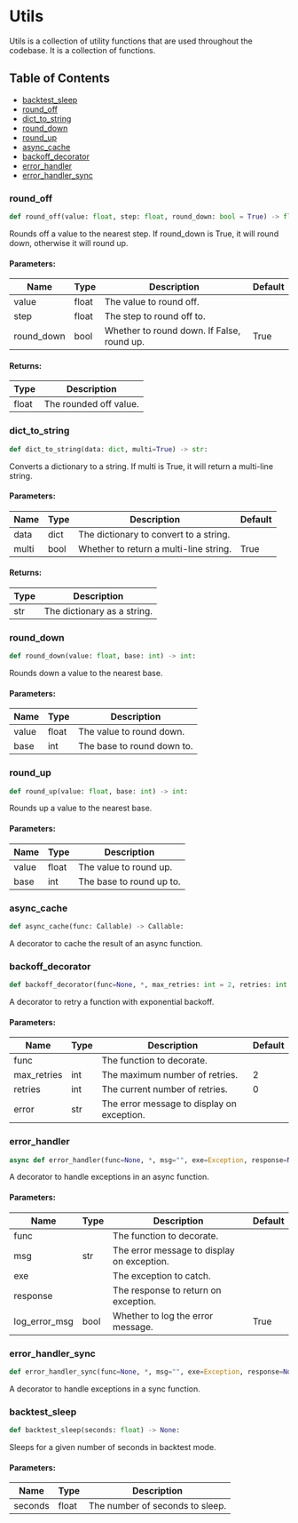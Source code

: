 # Utils
Utils is a collection of utility functions that are used throughout the codebase. It is a collection of functions.

## Table of Contents
- [backtest_sleep](#_utils.backtest_sleep)
- [round_off](#_utiils.round_off)
- [dict_to_string](#_utils.dict_to_string)
- [round_down](#_utils.round_down)
- [round_up](#_utils.round_up)
- [async_cache](#_utils.async_cache)
- [backoff_decorator](#_utils.backoff_decorator)
- [error_handler](#_utils.error_handler)
- [error_handler_sync](#_utils.error_handler_sync)


<a id="_utils.round_off"></a>
### round_off
```python
def round_off(value: float, step: float, round_down: bool = True) -> float:
```
Rounds off a value to the nearest step. If round_down is True, it will round down, otherwise it will round up.

#### Parameters:
| Name       | Type  | Description                                | Default |
|------------|-------|--------------------------------------------|---------|
| value      | float | The value to round off.                    |         |
| step       | float | The step to round off to.                  |         |
| round_down | bool  | Whether to round down. If False, round up. | True    |

#### Returns:
| Type  | Description            |
|-------|------------------------|
| float | The rounded off value. |


<a id="_utils.dict_to_string"></a>
### dict_to_string
```python
def dict_to_string(data: dict, multi=True) -> str:
```
Converts a dictionary to a string. If multi is True, it will return a multi-line string.

#### Parameters:
| Name  | Type | Description                            | Default |
|-------|------|----------------------------------------|---------|
| data  | dict | The dictionary to convert to a string. |         |
| multi | bool | Whether to return a multi-line string. | True    |

#### Returns:
| Type | Description                 |
|------|-----------------------------|
| str  | The dictionary as a string. |


<a id="_utils.round_down"></a>
### round_down
```python
def round_down(value: float, base: int) -> int:
```
Rounds down a value to the nearest base. 

#### Parameters:
| Name  | Type  | Description                        |
|-------|-------|------------------------------------|
| value | float | The value to round down.           |
| base  | int   | The base to round down to.         |


<a id="_utils.round_up"></a>
### round_up
```python
def round_up(value: float, base: int) -> int:
```
Rounds up a value to the nearest base.

#### Parameters:
| Name  | Type  | Description                      |
|-------|-------|----------------------------------|
| value | float | The value to round up.           |
| base  | int   | The base to round up to.         |


<a id="_utils.async_cache"></a>
### async_cache
```python
def async_cache(func: Callable) -> Callable:
```
A decorator to cache the result of an async function.


<a id="_utils.backoff_decorator"></a>
### backoff_decorator
```python
def backoff_decorator(func=None, *, max_retries: int = 2, retries: int = 0, error="") -> Callable:
```
A decorator to retry a function with exponential backoff.

#### Parameters:
| Name        | Type | Description                                | Default |
|-------------|------|--------------------------------------------|---------|
| func        |      | The function to decorate.                  |         |
| max_retries | int  | The maximum number of retries.             | 2       |
| retries     | int  | The current number of retries.             | 0       |
| error       | str  | The error message to display on exception. |         |


<a id="_utils.error_handler"></a>
### error_handler
```python
async def error_handler(func=None, *, msg="", exe=Exception, response=None, log_error_msg=True) -> Callable:
```
A decorator to handle exceptions in an async function.

#### Parameters:
| Name          | Type | Description                                | Default |
|---------------|------|--------------------------------------------|---------|
| func          |      | The function to decorate.                  |         |
| msg           | str  | The error message to display on exception. |         |
| exe           |      | The exception to catch.                    |         |
| response      |      | The response to return on exception.       |         |
| log_error_msg | bool | Whether to log the error message.          | True    |


<a id="_utils.error_handler_sync"></a>
### error_handler_sync
```python
def error_handler_sync(func=None, *, msg="", exe=Exception, response=None, log_error_msg=True) -> Callable:
```
A decorator to handle exceptions in a sync function.

<a id="_utils.backtest_sleep"></a>
### backtest_sleep
```python
def backtest_sleep(seconds: float) -> None:
```
Sleeps for a given number of seconds in backtest mode.

#### Parameters:
| Name    | Type  | Description                      |
|---------|-------|----------------------------------|
| seconds | float | The number of seconds to sleep.  |
